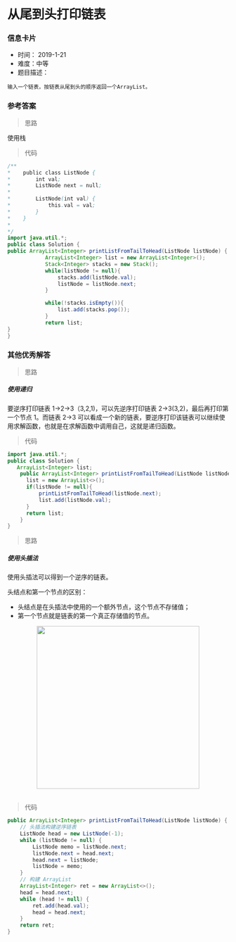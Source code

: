 # 从尾到头打印链表 

### 信息卡片 

- 时间： 2019-1-21
- 难度：中等 
- 题目描述：

```
输入一个链表，按链表从尾到头的顺序返回一个ArrayList。
```



### 参考答案

> 思路

使用栈



> 代码

```java
/**
*    public class ListNode {
*        int val;
*        ListNode next = null;
*
*        ListNode(int val) {
*            this.val = val;
*        }
*    }
*
*/
import java.util.*;
public class Solution {
public ArrayList<Integer> printListFromTailToHead(ListNode listNode) {
            ArrayList<Integer> list = new ArrayList<Integer>();
            Stack<Integer> stacks = new Stack();
            while(listNode != null){
                stacks.add(listNode.val);
                listNode = listNode.next;
            }

            while(!stacks.isEmpty()){
                list.add(stacks.pop());
            }
            return list;
}
}
```







### 其他优秀解答 

> 思路

##### 使用递归

要逆序打印链表 1->2->3（3,2,1)，可以先逆序打印链表 2->3(3,2)，最后再打印第一个节点 1。而链表 2->3 可以看成一个新的链表，要逆序打印该链表可以继续使用求解函数，也就是在求解函数中调用自己，这就是递归函数。



> 代码

```java
import java.util.*;
public class Solution {
   ArrayList<Integer> list;
    public ArrayList<Integer> printListFromTailToHead(ListNode listNode) {
      list = new ArrayList<>();
      if(listNode != null){
          printListFromTailToHead(listNode.next);
          list.add(listNode.val);
      }
      return list;
    }
}
```





> 思路

##### 使用头插法

使用头插法可以得到一个逆序的链表。

头结点和第一个节点的区别：

- 头结点是在头插法中使用的一个额外节点，这个节点不存储值；
- 第一个节点就是链表的第一个真正存储值的节点。

<div align="center"> <img src="https://cs-notes-1256109796.cos.ap-guangzhou.myqcloud.com/0dae7e93-cfd1-4bd3-97e8-325b032b716f.gif" width="370px"> </div><br>



> 代码

```java
public ArrayList<Integer> printListFromTailToHead(ListNode listNode) {
    // 头插法构建逆序链表
    ListNode head = new ListNode(-1);
    while (listNode != null) {
        ListNode memo = listNode.next;
        listNode.next = head.next;
        head.next = listNode;
        listNode = memo;
    }
    // 构建 ArrayList
    ArrayList<Integer> ret = new ArrayList<>();
    head = head.next;
    while (head != null) {
        ret.add(head.val);
        head = head.next;
    }
    return ret;
}
```

### 



